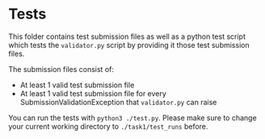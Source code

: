 # Tests

This folder contains test submission files as well as a python test script which tests the `validator.py` script by providing it those test submission files.

The submission files consist of:
- At least 1 valid test submission file
- At least 1 valid test submission file for every SubmissionValidationException that `validator.py` can raise

You can run the tests with `python3 ./test.py`. Please make sure to change your current working directory to `./task1/test_runs` before.